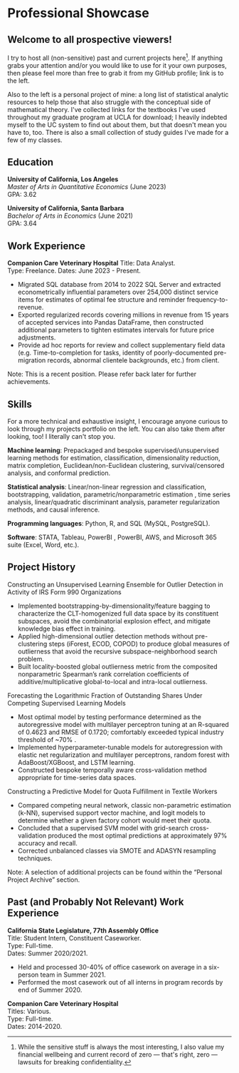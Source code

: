 # Professional Showcase

## Welcome to all prospective viewers!

I try to host all (non-sensitive) past and current projects here[^1]. If anything grabs your attention and/or you would like to use for it your own purposes, then please feel more than free to grab it from my GitHub profile; link is to the left.

[^1]: While the sensitive stuff is always the most interesting, I also value my financial wellbeing and current record of zero — that's right, zero — lawsuits for breaking confidentiality.

Also to the left is a personal project of mine: a long list of statistical analytic resources to help those that also struggle with the conceptual side of mathematical theory. I've collected links for the textbooks I've used throughout my graduate program at UCLA for download; I heavily indebted myself to the UC system to find out about them, but that doesn't mean you have to, too. There is also a small collection of study guides I've made for a few of my classes.

## Education
**University of California, Los Angeles** <br>
*Master of Arts in Quantitative Economics* (June 2023) <br>
GPA: 3.62

**University of California, Santa Barbara** <br>
*Bachelor of Arts in Economics* (June 2021) <br>
GPA: 3.64

## Work Experience

**Companion Care Veterinary Hospital**
Title: Data Analyst. <br>
Type: Freelance.
Dates: June 2023 - Present.

- Migrated SQL database from 2014 to 2022 SQL Server and extracted econometrically influential parameters over 254,000 distinct service items for estimates of optimal fee structure and reminder frequency-to-revenue.
- Exported regularized records covering millions in revenue from 15 years of accepted services into Pandas DataFrame, then constructed additional parameters to tighten estimates intervals for future price adjustments.
- Provide ad hoc reports for review and collect supplementary field data (e.g. Time-to-completion for tasks, identity of poorly-documented pre-migration records, abnormal clientele backgrounds, etc.) from client.

Note: This is a recent position. Please refer back later for further achievements.

## Skills

For a more technical and exhaustive insight, I encourage anyone curious to look through my projects portfolio on the left. You can also take them after looking, too! I literally can't stop you.

**Machine learning**: Prepackaged and bespoke supervised/unsupervised learning methods for estimation, classification, dimensionality reduction, matrix completion, Euclidean/non-Euclidean clustering, survival/censored analysis, and conformal prediction. <br>

**Statistical analysis**: Linear/non-linear regression and classification, bootstrapping, validation, parametric/nonparametric estimation , time series analysis, linear/quadratic discriminant analysis, parameter regularization methods, and causal inference. <br>

**Programming languages**: Python, R, and SQL (MySQL, PostgreSQL). <br>

**Software**: STATA, Tableau, PowerBI , PowerBI, AWS, and Microsoft 365 suite (Excel, Word, etc.). <br>

## Project History

Constructing an Unsupervised Learning Ensemble for Outlier Detection in Activity of IRS Form 990 Organizations
- Implemented bootstrapping-by-dimensionality/feature bagging to characterize the CLT-homogenized full data space by its constituent subspaces, avoid the combinatorial explosion effect, and mitigate knowledge bias effect in training.
- Applied high-dimensional outlier detection methods without pre-clustering steps (iForest, ECOD, COPOD) to produce global measures of outlierness that avoid the recursive subspace-neighborhood search problem.
- Built locality-boosted global outlierness metric from the composited nonparametric Spearman’s rank correlation coefficients of additive/multiplicative global-to-local and intra-local outlierness.

Forecasting the Logarithmic Fraction of Outstanding Shares Under Competing Supervised Learning Models
- Most optimal model by testing performance determined as the autoregressive model with multilayer perceptron tuning at an R-squared of 0.4623 and RMSE of 0.1720; comfortably exceeded typical industry threshold of ~70% .
- Implemented hyperparameter-tunable models for autoregression with elastic net regularization and multilayer perceptrons, random forest with AdaBoost/XGBoost, and LSTM learning. 
- Constructed bespoke temporally aware cross-validation method appropriate for time-series data spaces.

Constructing a Predictive Model for Quota Fulfillment in Textile Workers
- Compared competing neural network, classic non-parametric estimation (k-NN), supervised support vector machine, and logit models to determine whether a given factory cohort would meet their quota.
- Concluded that a supervised SVM model with grid-search cross-validation produced the most optimal predictions at approximately 97% accuracy and recall.
- Corrected unbalanced classes via SMOTE and ADASYN resampling techniques.

Note: A selection of additional projects can be found within the “Personal Project Archive” section.

## Past (and Probably Not Relevant) Work Experience
**California State Legislature, 77th Assembly Office** <br>
Title: Student Intern, Constituent Caseworker. <br>
Type: Full-time. <br>
Dates: Summer 2020/2021.

- Held and processed 30-40% of office casework on average in a six-person team in Summer 2021.
- Performed the most casework out of all interns in program records by end of Summer 2020.

**Companion Care Veterinary Hospital** <br>
Titles: Various. <br>
Type: Full-time. <br>
Dates: 2014-2020.